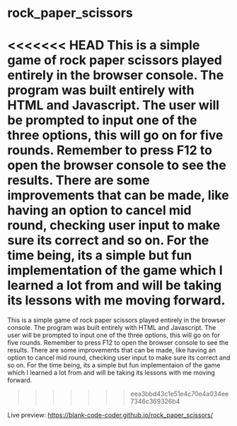# rock_paper_scissors

<<<<<<< HEAD
This is a simple game of rock paper scissors played entirely in the browser console. The program was built entirely with HTML and Javascript. The user will be prompted to input one of the three options, this will go on for five rounds. Remember to press F12 to open the browser console to see the results. There are some improvements that can be made, like having an option to cancel mid round, checking user input to make sure its correct and so on. For the time being, its a simple but fun implementation of the game which I learned a lot from and will be taking its lessons with me moving forward.
=======
This is a simple game of rock paper scissors played entirely in the browser console. The program was built entirely with HTML and Javascript. The user will be prompted to input one of the three options, this will go on for five rounds. Remember to press F12 to open the browser console to see the results. There are some improvements that can be made, like having an option to cancel mid round, checking user input to make sure its correct and so on. For the time being, its a simple but fun implementaion of the game which I learned a lot from and will be taking its lessons with me moving forward. 
>>>>>>> eea3bbd43c1e51e4c70e4a034ee7346c369326b4

Live preview: https://blank-code-coder.github.io/rock_paper_scissors/
